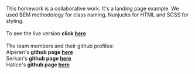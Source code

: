 This homework is a collaborative work. It's a landing page example. We used BEM methodology for class naming, Nunjucks for HTML and SCSS for styling.
<br/>
<br/>
To see the live version **click [here](https://lasles-vpn-e.netlify.app/#)**
<br/>
<br/>
The team members and their github profiles:
<br/>
Alperen's **github page [here](https://github.com/git-Alp)**
<br/>
Serkan's **github page [here](https://github.com/serkanc7)**
<br/>
Hatice's **github page [here](https://github.com/Haticesurumlu)**
